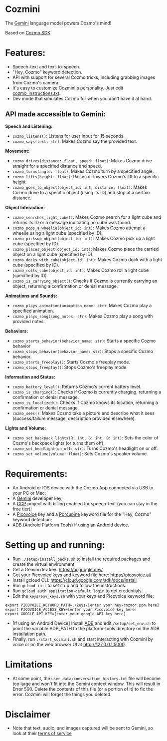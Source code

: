 # Cozmini
The [Gemini](https://gemini.google.com/) language model powers Cozmo's mind!

Based on [Cozmo SDK](https://github.com/anki/cozmo-python-sdk)

# Features:
 - Speech-text and text-to-speech.
 - "Hey, Cozmo" keyword detection.
 - API with support for several Cozmo tricks, including grabbing images from Cozmo's camera.
 - It's easy to customize Cozmini's personality. Just edit [cozmo_instructions.txt](https://github.com/hfbassani/cozmini/blob/main/cozmo_instructions.txt).
 - Dev mode that simulates Cozmo for when you don't have it at hand.

## API made accessible to Gemini:

**Speech and Listening:**

* `cozmo_listens()`: Listens for user input for 15 seconds.
* `cozmo_says(text: str)`: Makes Cozmo say the provided text.

**Movement:**

* `cozmo_drives(distance: float, speed: float)`: Makes Cozmo drive straight for a specified distance and speed.
* `cozmo_turns(angle: float)`: Makes Cozmo turn by a specified angle.
* `cozmo_lifts(height: float)`: Raises or lowers Cozmo's lift to a specific height.
* `cozmo_goes_to_object(object_id: int, distance: float)`: Makes Cozmo drive to a specific object (using its ID) and stop at a certain distance.

**Object Interaction:**

* `cozmo_searches_light_cube()`: Makes Cozmo search for a light cube and returns its ID or a message indicating no cube was found.
* `cozmo_pops_a_wheelie(object_id: int)`: Makes Cozmo attempt a wheelie using a light cube (specified by ID).
* `cozmo_picksup_object(object_id: int)`: Makes Cozmo pick up a light cube (specified by ID).
* `cozmo_places_object(object_id: int)`: Makes Cozmo place the carried object on a light cube (specified by ID).
* `cozmo_docks_with_cube(object_id: int)`: Makes Cozmo dock with a light cube (specified by ID).
* `cozmo_rolls_cube(object_id: int)`: Makes Cozmo roll a light cube (specified by ID).
* `cozmo_is_carrying_object()`: Checks if Cozmo is currently carrying an object, returning a confirmation or denial message.

**Animations and Sounds:**

* `cozmo_plays_animation(animation_name: str)`: Makes Cozmo play a specified animation.
* `cozmo_plays_song(song_notes: str)`: Makes Cozmo play a song with provided notes.

**Behaviors:**

* `cozmo_starts_behavior(behavior_name: str)`: Starts a specific Cozmo behavior
* `cozmo_stops_behavior(behavior_name: str)`: Stops a specific Cozmo behavior.
* `cozmo_starts_freeplay()`: Starts Cozmo's freeplay mode.
* `cozmo_stops_freeplay()`: Stops Cozmo's freeplay mode.

**Information and Status:**

* `cozmo_battery_level()`: Returns Cozmo's current battery level.
* `cozmo_is_charging()`: Checks if Cozmo is currently charging, returning a confirmation or denial message.
* `cozmo_is_localized()`: Checks if Cozmo knows its location, returning a confirmation or denial message.
* `cozmo_sees()`: Makes Cozmo take a picture and describe what it sees (success/failure message, description provided elsewhere).

**Lights and Volume:**

* `cozmo_set_backpack_lights(R: int, G: int, B: int)`: Sets the color of Cozmo's backpack lights (or turns them off).
* `cozmo_set_headlight(on_off: str)`: Turns Cozmo's headlight on or off.
* `cozmo_set_volume(volume: float)`: Sets Cozmo's speaker volume.


# Requirements:
 - An Android or IOS device with the Cozmo App connected via USB to your PC or Mac;
 - A [Gemini](https://ai.google.dev/) developer key;
 - A [GCP](https://cloud.google.com/) project with billing enabled for speech-text (you can stay in the free tier);
 - A [Picovoice](https://picovoice.ai/) key and a [Porcupine](https://picovoice.ai/platform/porcupine/) keyword file for the "Hey, Cozmo" keyword detection;
 - [ADB](https://developer.android.com/tools/releases/platform-tools) (Android Platform Tools) if using an Android device.

# Setting up and running:
 - Run `./setup/install_packs.sh` to install the required packages and create
   the virtual environment.
 - Get a Gemini dev key: https://ai.google.dev/
 - Get your Picovoice keys and keyword file here: https://picovoice.ai/
 - Install gcloud CLI: https://cloud.google.com/sdk/docs/install
 - Run `gcloud init` to set it up and follow the instructions.
 - Run `gcloud auth application-default login` to get credentials.
 - Edit the `keys/env_keys.sh` with your keys and Picovoice keyword file:
 ```
 export PICOVOICE_KEYWORD_PATH=./keys/[enter your hey-cozmo*.ppn here]
 export PICOVOICE_ACCESS_KEY=[enter your Picovoice key here]
 export GOOGLE_API_KEY=[enter your google API key here]
 ```
 - [If using an Android Device] Install [ADB](https://developer.android.com/tools/releases/platform-tools) and edit `/setup/set_env.sh` to point the variable ADB_PATH to the platform-tools directory on the ADB installation path.
 - Finally, run `./start_cozmini.sh` and start interacting with Cozmini by voice or on the web browser UI at http://127.0.0.1:5000.

# Limitations
- At some point, the `user_data/conversation_history.txt` file will become too large and won't fit into the Gemini context window. This will result in Error 500. Delete the contents of this file (or a portion of it) to fix the error. Cozmini will forget the things you deleted.

# Disclaimer

- Note that text, audio, and images captured will be sent to Gemini, so look at their [terms of service](https://ai.google.dev/terms)
